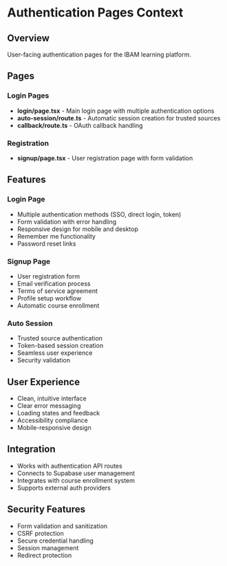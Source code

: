 # Authentication Pages Context

## Overview
User-facing authentication pages for the IBAM learning platform.

## Pages

### Login Pages
- **login/page.tsx** - Main login page with multiple authentication options
- **auto-session/route.ts** - Automatic session creation for trusted sources
- **callback/route.ts** - OAuth callback handling

### Registration
- **signup/page.tsx** - User registration page with form validation

## Features

### Login Page
- Multiple authentication methods (SSO, direct login, token)
- Form validation with error handling
- Responsive design for mobile and desktop
- Remember me functionality
- Password reset links

### Signup Page  
- User registration form
- Email verification process
- Terms of service agreement
- Profile setup workflow
- Automatic course enrollment

### Auto Session
- Trusted source authentication
- Token-based session creation
- Seamless user experience
- Security validation

## User Experience
- Clean, intuitive interface
- Clear error messaging
- Loading states and feedback
- Accessibility compliance
- Mobile-responsive design

## Integration
- Works with authentication API routes
- Connects to Supabase user management
- Integrates with course enrollment system
- Supports external auth providers

## Security Features
- Form validation and sanitization
- CSRF protection
- Secure credential handling
- Session management
- Redirect protection